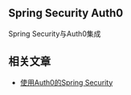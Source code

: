 ## Spring Security Auth0

Spring Security与Auth0集成

## 相关文章

+ [使用Auth0的Spring Security](docs/使用Auth0的SpringSecurity.md)